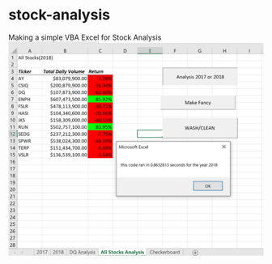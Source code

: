 # stock-analysis
Making a simple VBA Excel for Stock Analysis
![Capture](https://github.com/jamesmoonusa/stock-analysis/blob/main/ScreenShot.PNG)
